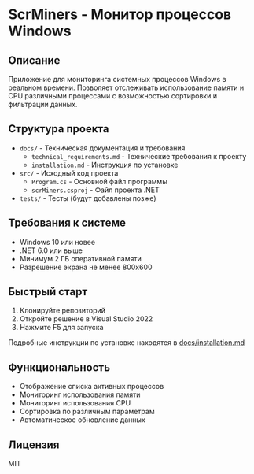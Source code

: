 # ScrMiners - Монитор процессов Windows

## Описание
Приложение для мониторинга системных процессов Windows в реальном времени. Позволяет отслеживать использование памяти и CPU различными процессами с возможностью сортировки и фильтрации данных.

## Структура проекта
- `docs/` - Техническая документация и требования
  - `technical_requirements.md` - Технические требования к проекту
  - `installation.md` - Инструкция по установке
- `src/` - Исходный код проекта
  - `Program.cs` - Основной файл программы
  - `scrMiners.csproj` - Файл проекта .NET
- `tests/` - Тесты (будут добавлены позже)

## Требования к системе
- Windows 10 или новее
- .NET 6.0 или выше
- Минимум 2 ГБ оперативной памяти
- Разрешение экрана не менее 800x600

## Быстрый старт
1. Клонируйте репозиторий
2. Откройте решение в Visual Studio 2022
3. Нажмите F5 для запуска

Подробные инструкции по установке находятся в [docs/installation.md](docs/installation.md)

## Функциональность
- Отображение списка активных процессов
- Мониторинг использования памяти
- Мониторинг использования CPU
- Сортировка по различным параметрам
- Автоматическое обновление данных

## Лицензия
MIT 